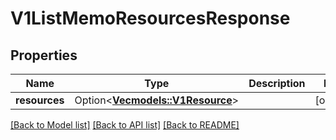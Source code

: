 # V1ListMemoResourcesResponse

## Properties

Name | Type | Description | Notes
------------ | ------------- | ------------- | -------------
**resources** | Option<[**Vec<models::V1Resource>**](v1Resource.md)> |  | [optional]

[[Back to Model list]](../README.md#documentation-for-models) [[Back to API list]](../README.md#documentation-for-api-endpoints) [[Back to README]](../README.md)



